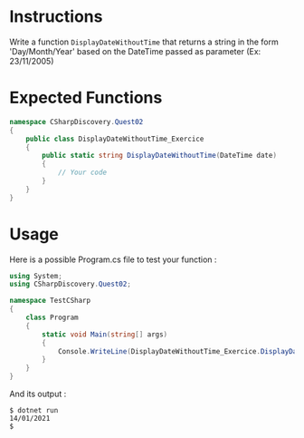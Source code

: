# Instructions

Write a function `DisplayDateWithoutTime` that returns a string in the form 'Day/Month/Year' based on the DateTime passed as parameter (Ex: 23/11/2005)

# Expected Functions

```C#
namespace CSharpDiscovery.Quest02
{
    public class DisplayDateWithoutTime_Exercice
    {
        public static string DisplayDateWithoutTime(DateTime date)
        {
            // Your code
        }
    }
}
```

# Usage

Here is a possible Program.cs file to test your function :

```C#
using System;
using CSharpDiscovery.Quest02;

namespace TestCSharp
{
    class Program
    {
        static void Main(string[] args)
        {
            Console.WriteLine(DisplayDateWithoutTime_Exercice.DisplayDateWithoutTime(new DateTime(2021, 1, 14)));
        }
    }
}
```

And its output :

```
$ dotnet run
14/01/2021
$
```
